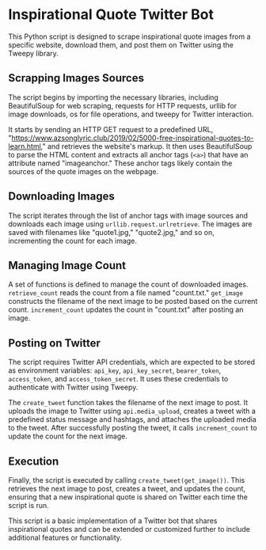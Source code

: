 # Inspirational Quote Twitter Bot

This Python script is designed to scrape inspirational quote images from a specific website, download them, and post them on Twitter using the Tweepy library.

## Scrapping Images Sources

The script begins by importing the necessary libraries, including BeautifulSoup for web scraping, requests for HTTP requests, urllib for image downloads, os for file operations, and tweepy for Twitter interaction.

It starts by sending an HTTP GET request to a predefined URL, "https://www.azsonglyric.club/2019/02/5000-free-inspirational-quotes-to-learn.html," and retrieves the website's markup. It then uses BeautifulSoup to parse the HTML content and extracts all anchor tags (`<a>`) that have an attribute named "imageanchor." These anchor tags likely contain the sources of the quote images on the webpage.

## Downloading Images

The script iterates through the list of anchor tags with image sources and downloads each image using `urllib.request.urlretrieve`. The images are saved with filenames like "quote1.jpg," "quote2.jpg," and so on, incrementing the count for each image.

## Managing Image Count

A set of functions is defined to manage the count of downloaded images. `retrieve_count` reads the count from a file named "count.txt." `get_image` constructs the filename of the next image to be posted based on the current count. `increment_count` updates the count in "count.txt" after posting an image.

## Posting on Twitter

The script requires Twitter API credentials, which are expected to be stored as environment variables: `api_key`, `api_key_secret`, `bearer_token`, `access_token`, and `access_token_secret`. It uses these credentials to authenticate with Twitter using Tweepy.

The `create_tweet` function takes the filename of the next image to post. It uploads the image to Twitter using `api.media_upload`, creates a tweet with a predefined status message and hashtags, and attaches the uploaded media to the tweet. After successfully posting the tweet, it calls `increment_count` to update the count for the next image.

## Execution

Finally, the script is executed by calling `create_tweet(get_image())`. This retrieves the next image to post, creates a tweet, and updates the count, ensuring that a new inspirational quote is shared on Twitter each time the script is run.

This script is a basic implementation of a Twitter bot that shares inspirational quotes and can be extended or customized further to include additional features or functionality.
